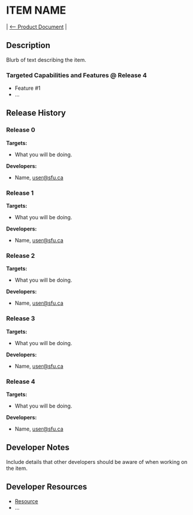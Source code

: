# ITEM NAME

| [<-- Product Document](../Product-Document.md) |

## Description

Blurb of text describing the item.

### Targeted Capabilities and Features @ Release 4

- Feature #1
- ...

## Release History

### Release 0
**Targets:**  
- What you will be doing. 

**Developers:**  
- Name, user@sfu.ca

### Release 1
**Targets:**  
- What you will be doing. 

**Developers:**  
- Name, user@sfu.ca

### Release 2
**Targets:**  
- What you will be doing. 

**Developers:**  
- Name, user@sfu.ca

### Release 3
**Targets:**  
- What you will be doing. 

**Developers:**  
- Name, user@sfu.ca

### Release 4
**Targets:**  
- What you will be doing. 

**Developers:**  
- Name, user@sfu.ca

## Developer Notes

Include details that other developers should be aware of when working on the item.

## Developer Resources

- [Resource](url)
- ...
